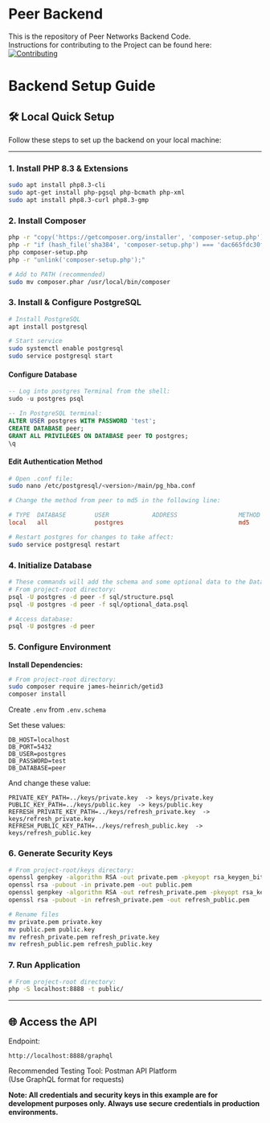 # Peer Backend  
This is the repository of Peer Networks Backend Code.  
Instructions for contributing to the Project can be found here:  
[![Contributing](https://img.shields.io/badge/Contributing-Guidelines-blue.svg)](https://github.com/peer-network/.github/blob/main/CONTRIBUTING.md)  

# Backend Setup Guide

## 🛠️ Local Quick Setup

Follow these steps to set up the backend on your local machine:

---

### **1. Install PHP 8.3 & Extensions**
```bash
sudo apt install php8.3-cli
sudo apt-get install php-pgsql php-bcmath php-xml
sudo apt install php8.3-curl php8.3-gmp
```

### **2. Install Composer**
```bash
php -r "copy('https://getcomposer.org/installer', 'composer-setup.php');"
php -r "if (hash_file('sha384', 'composer-setup.php') === 'dac665fdc30fdd8ec78b38b9800061b4150413ff2e3b6f88543c636f7cd84f6db9189d43a81e5503cda447da73c7e5b6') { echo 'Installer verified'.PHP_EOL; } else { echo 'Installer corrupt'.PHP_EOL; unlink('composer-setup.php'); exit(1); }"
php composer-setup.php
php -r "unlink('composer-setup.php');"

# Add to PATH (recommended)
sudo mv composer.phar /usr/local/bin/composer
```

### **3. Install & Configure PostgreSQL**
```bash
# Install PostgreSQL
apt install postgresql

# Start service
sudo systemctl enable postgresql
sudo service postgresql start
```

#### Configure Database
```sql
-- Log into postgres Terminal from the shell:
sudo -u postgres psql

-- In PostgreSQL terminal:
ALTER USER postgres WITH PASSWORD 'test';
CREATE DATABASE peer;
GRANT ALL PRIVILEGES ON DATABASE peer TO postgres;
\q
```

#### Edit Authentication Method
```bash
# Open .conf file:
sudo nano /etc/postgresql/<version>/main/pg_hba.conf
```
```conf
# Change the method from peer to md5 in the following line:  

# TYPE  DATABASE        USER            ADDRESS                 METHOD
local   all             postgres                                md5
```
```bash
# Restart postgres for changes to take affect:
sudo service postgresql restart
```

### **4. Initialize Database**
```bash
# These commands will add the schema and some optional data to the Database peer:
# From project-root directory:
psql -U postgres -d peer -f sql/structure.psql
psql -U postgres -d peer -f sql/optional_data.psql

# Access database:
psql -U postgres -d peer
```

### **5. Configure Environment**

**Install Dependencies:**  
```bash
# From project-root directory:
sudo composer require james-heinrich/getid3
composer install
```

Create `.env` from `.env.schema`

Set these values:
```env
DB_HOST=localhost
DB_PORT=5432
DB_USER=postgres
DB_PASSWORD=test
DB_DATABASE=peer
```  
And change these value:
```env
PRIVATE_KEY_PATH=../keys/private.key  -> keys/private.key
PUBLIC_KEY_PATH=../keys/public.key  -> keys/public.key
REFRESH_PRIVATE_KEY_PATH=../keys/refresh_private.key  -> keys/refresh_private.key
REFRESH_PUBLIC_KEY_PATH=../keys/refresh_public.key  -> keys/refresh_public.key
```  

### **6. Generate Security Keys**
```bash
# From project-root/keys directory:
openssl genpkey -algorithm RSA -out private.pem -pkeyopt rsa_keygen_bits:2048
openssl rsa -pubout -in private.pem -out public.pem
openssl genpkey -algorithm RSA -out refresh_private.pem -pkeyopt rsa_keygen_bits:2048
openssl rsa -pubout -in refresh_private.pem -out refresh_public.pem

# Rename files
mv private.pem private.key
mv public.pem public.key
mv refresh_private.pem refresh_private.key
mv refresh_public.pem refresh_public.key
```

### **7. Run Application**
```bash
# From project-root directory:
php -S localhost:8888 -t public/
```

---

## 🌐 Access the API

Endpoint:
```
http://localhost:8888/graphql
```

Recommended Testing Tool:
Postman API Platform  
(Use GraphQL format for requests)

**Note: All credentials and security keys in this example are for development purposes only. Always use secure credentials in production environments.**  